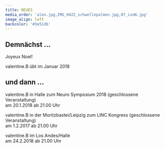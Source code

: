 ```yaml
---
title: NEUES
media_order: 'alex.jpg,IMG_0422_schwellepalmen.jpg,07_ivoN.jpg'
image_align: left
backcolor: '#3e51db'
---
```


## **Demnächst …**
Joyeux Noel!

valentine.B übt im Januar 2018

## **und dann …**
valentine.B in Halle zum Neuro Symposium 2018 (geschlossene Veranstaltung)<br>am 20.1.2018 ab 21.00 Uhr

valentine.B in der Moritzbastei/Leipzig zum LINC Kongress (geschlossene Veranstaltung)<br>am 1.2.2017 ab 21.00 Uhr

valentine.B im Los Andes/Halle<br>am 24.2.2018 ab 21.00 Uhr